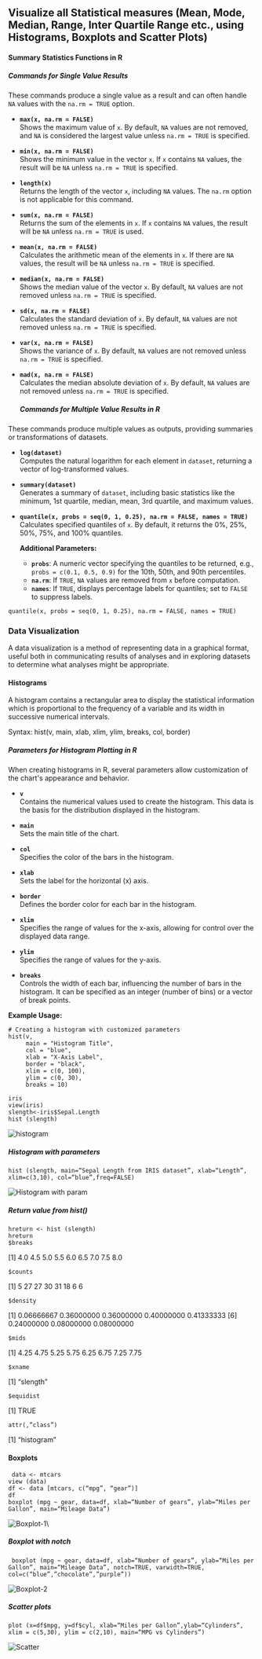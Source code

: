 ## Visualize all Statistical measures (Mean, Mode, Median, Range, Inter Quartile Range etc., using  Histograms, Boxplots and Scatter Plots)

#### Summary Statistics Functions in R

##### Commands for Single Value Results
These commands produce a single value as a result and can often handle `NA` values with the `na.rm = TRUE` option.

- **`max(x, na.rm = FALSE)`**  
  Shows the maximum value of `x`. By default, `NA` values are not removed, and `NA` is considered the largest value unless `na.rm = TRUE` is specified.

- **`min(x, na.rm = FALSE)`**  
  Shows the minimum value in the vector `x`. If `x` contains `NA` values, the result will be `NA` unless `na.rm = TRUE` is specified.

- **`length(x)`**  
  Returns the length of the vector `x`, including `NA` values. The `na.rm` option is not applicable for this command.

- **`sum(x, na.rm = FALSE)`**  
  Returns the sum of the elements in `x`. If `x` contains `NA` values, the result will be `NA` unless `na.rm = TRUE` is used.

- **`mean(x, na.rm = FALSE)`**  
  Calculates the arithmetic mean of the elements in `x`. If there are `NA` values, the result will be `NA` unless `na.rm = TRUE` is specified.

- **`median(x, na.rm = FALSE)`**  
  Shows the median value of the vector `x`. By default, `NA` values are not removed unless `na.rm = TRUE` is specified.

- **`sd(x, na.rm = FALSE)`**  
  Calculates the standard deviation of `x`. By default, `NA` values are not removed unless `na.rm = TRUE` is specified.

- **`var(x, na.rm = FALSE)`**  
  Shows the variance of `x`. By default, `NA` values are not removed unless `na.rm = TRUE` is specified.

- **`mad(x, na.rm = FALSE)`**  
  Calculates the median absolute deviation of `x`. By default, `NA` values are not removed unless `na.rm = TRUE` is specified.

  ##### Commands for Multiple Value Results in R

These commands produce multiple values as outputs, providing summaries or transformations of datasets.

- **`log(dataset)`**  
  Computes the natural logarithm for each element in `dataset`, returning a vector of log-transformed values.

- **`summary(dataset)`**  
  Generates a summary of `dataset`, including basic statistics like the minimum, 1st quartile, median, mean, 3rd quartile, and maximum values.

- **`quantile(x, probs = seq(0, 1, 0.25), na.rm = FALSE, names = TRUE)`**  
  Calculates specified quantiles of `x`. By default, it returns the 0%, 25%, 50%, 75%, and 100% quantiles. 

  **Additional Parameters:**
  - **`probs`**: A numeric vector specifying the quantiles to be returned, e.g., `probs = c(0.1, 0.5, 0.9)` for the 10th, 50th, and 90th percentiles.
  - **`na.rm`**: If `TRUE`, `NA` values are removed from `x` before computation.
  - **`names`**: If `TRUE`, displays percentage labels for quantiles; set to `FALSE` to suppress labels.
```
quantile(x, probs = seq(0, 1, 0.25), na.rm = FALSE, names = TRUE) 
```
### Data Visualization
A data visualization is a method of representing data in a graphical format, useful both in 
communicating results of analyses and in exploring datasets to determine what analyses might be 
appropriate. 

#### Histograms

A histogram contains a rectangular area to display the statistical information which is 
proportional to the frequency of a variable and its width in successive numerical intervals.

Syntax: hist(v, main, xlab, xlim, ylim, breaks, col, border) 

##### Parameters for Histogram Plotting in R

When creating histograms in R, several parameters allow customization of the chart's appearance and behavior.

- **`v`**  
  Contains the numerical values used to create the histogram. This data is the basis for the distribution displayed in the histogram.

- **`main`**  
  Sets the main title of the chart.

- **`col`**  
  Specifies the color of the bars in the histogram.

- **`xlab`**  
  Sets the label for the horizontal (x) axis.

- **`border`**  
  Defines the border color for each bar in the histogram.

- **`xlim`**  
  Specifies the range of values for the x-axis, allowing for control over the displayed data range.

- **`ylim`**  
  Specifies the range of values for the y-axis.

- **`breaks`**  
  Controls the width of each bar, influencing the number of bars in the histogram. It can be specified as an integer (number of bins) or a vector of break points.

**Example Usage:**

```
# Creating a histogram with customized parameters
hist(v, 
     main = "Histogram Title", 
     col = "blue", 
     xlab = "X-Axis Label", 
     border = "black", 
     xlim = c(0, 100), 
     ylim = c(0, 30), 
     breaks = 10)

```
```
iris
view(iris)
slength<-iris$Sepal.Length 
hist (slength) 
```
![histogram](https://github.com/user-attachments/assets/6474eaba-1d65-484a-bf0d-c7f8491009b1)


##### Histogram with parameters
```
hist (slength, main=“Sepal Length from IRIS dataset”, xlab=“Length”, xlim=c(3,10), col=“blue”,freq=FALSE)
```
![Histogram with param](https://github.com/user-attachments/assets/54855e59-fb54-453b-b12b-ca504aaf1d3b)

##### Return value from hist() 
```
hreturn <- hist (slength) 
hreturn 
$breaks
```
[1] 4.0 4.5 5.0 5.5 6.0 6.5 7.0 7.5 8.0 
```
$counts
```
[1]  5 27 27 30 31 18  6  6 
```
$density 
```
[1] 0.06666667 0.36000000 0.36000000 0.40000000 0.41333333 
[6] 0.24000000 0.08000000 0.08000000 
```
$mids
```
 
[1] 4.25 4.75 5.25 5.75 6.25 6.75 7.25 7.75 
```
$xname
``` 
[1] “slength” 
```
$equidist
``` 
[1] TRUE 
```
attr(,”class”)
``` 
[1] “histogram”
 #### Boxplots
```
 data <- mtcars 
view (data)
df <- data [mtcars, c(“mpg”, “gear”)] 
df 
boxplot (mpg ~ gear, data=df, xlab=“Number of gears”, ylab=“Miles per Gallon”, main=“Mileage Data”)

```
![Boxplot-1](https://github.com/user-attachments/assets/5a63dded-baf0-45b3-81d4-ed3c3617d215)\

##### Boxplot with notch
```
 boxplot (mpg ~ gear, data=df, xlab=“Number of gears”, ylab=“Miles per Gallon”, main=“Mileage Data”, notch=TRUE, varwidth=TRUE, col=c(“blue”,”chocolate”,”purple”))
```
![Boxplot-2](https://github.com/user-attachments/assets/3f79975e-d2e8-4242-ac6f-5084c8b10523)


##### Scatter plots 
```
plot (x=df$mpg, y=df$cyl, xlab=“Miles per Gallon”,ylab=“Cylinders”, xlim = c(5,30), ylim = c(2,10), main=“MPG vs Cylinders”)
```

![Scatter](https://github.com/user-attachments/assets/3c891a7c-d4d4-4e6b-8335-265cfc75a49b)

